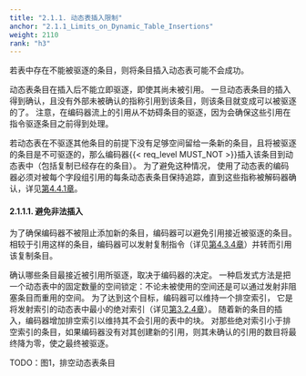 ```yaml
---
title: "2.1.1. 动态表插入限制"
anchor: "2.1.1_Limits_on_Dynamic_Table_Insertions"
weight: 2110
rank: "h3"
---
```


若表中存在不能被驱逐的条目，则将条目插入动态表可能不会成功。

动态表条目在插入后不能立即驱逐，即使其尚未被引用。
一旦动态表条目的插入得到确认，且没有外部未被确认的指称引用到该条目，则该条目就变成可以被驱逐的了。
注意，在编码器流上的引用从不妨碍条目的驱逐，因为会确保这些引用在指令驱逐条目之前得到处理。

若动态表在不驱逐其他条目的前提下没有足够空间留给一条新的条目，且将被驱逐的条目是不可驱逐的，那么编码器{{< req_level MUST_NOT >}}插入该条目到动态表中（包括复制已经存在的条目）。
为了避免这种情况，
使用了动态表的编码器必须对被每个字段组引用的每条动态表条目保持追踪，直到这些指称被解码器确认，详见[第4.4.1章]()。

#### 2.1.1.1. 避免非法插入

为了确保编码器不被阻止添加新的条目，编码器可以避免引用接近被驱逐的条目。
相较于引用这样的条目，编码器可以发射复制指令（详见[第4.3.4章]()）并转而引用该复制条目。

确认哪些条目最接近被引用所驱逐，取决于编码器的决定。
一种启发式方法是把一个动态表中的固定数量的空间锁定：不论未被使用的空间还是可以通过发射非阻塞条目而重用的空间。
为了达到这个目标，编码器可以维持一个排空索引，
它是将发射索引的动态表中最小的绝对索引（详见[第3.2.4章]()）。
随着新的条目的插入，编码器增加排空索引以维持其不会引用的表中的块。
对那些绝对索引小于排空索引的条目，如果编码器没有对其创建新的引用，则其未确认的引用的数目将最终降为零，使之最终被驱逐。

TODO：图1，排空动态表条目


